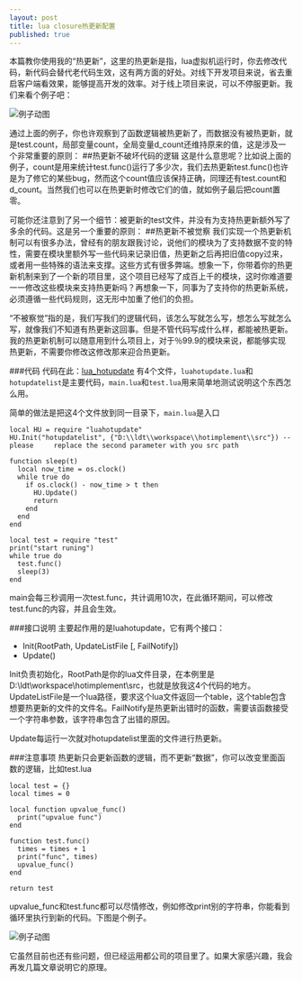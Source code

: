 ```yaml
---
layout: post
title: lua closure热更新配置
published: true
---
```



本篇教你使用我的“热更新”，这里的热更新是指，lua虚拟机运行时，你去修改代码，新代码会替代老代码生效，这有两方面的好处。对线下开发项目来说，省去重启客户端看效果，能够提高开发的效率。对于线上项目来说，可以不停服更新。我们来看个例子吧：

![例子动图]({{site.baseurl}}/images/hotupdate-example.gif)

通过上面的例子，你也许观察到了函数逻辑被热更新了，而数据没有被热更新，就是test.count，局部变量count，全局变量d_count还维持原来的值，这是涉及一个非常重要的原则：
##热更新不破坏代码的逻辑
这是什么意思呢？比如说上面的例子，count是用来统计test.func()运行了多少次，我们去热更新test.func()也许是为了修它的某些bug，然而这个count值应该保持正确，同理还有test.count和d_count。当然我们也可以在热更新时修改它们的值，就如例子最后把count置零。

可能你还注意到了另一个细节：被更新的test文件，并没有为支持热更新额外写了多余的代码。这是另一个重要的原则：
##热更新不被觉察
我们实现一个热更新机制可以有很多办法，曾经有的朋友跟我讨论，说他们的模块为了支持数据不变的特性，需要在模块里额外写一些代码来记录旧值，热更新之后再把旧值copy过来，或者用一些特殊的语法来支撑。这些方式有很多弊端。想象一下，你带着你的热更新机制来到了一个新的项目里，这个项目已经写了成百上千的模块，这时你难道要一一修改这些模块来支持热更新吗？再想象一下，同事为了支持你的热更新系统，必须遵循一些代码规则，这无形中加重了他们的负担。

“不被察觉”指的是，我们写我们的逻辑代码，该怎么写就怎么写，想怎么写就怎么写，就像我们不知道有热更新这回事。但是不管代码写成什么样，都能被热更新。我的热更新机制可以随意用到什么项目上，对于％99.9的模块来说，都能够实现热更新，不需要你修改这修改那来迎合热更新。

###代码
代码在此：[lua_hotupdate](https://github.com/asqbtcupid/lua_hotupdate)
有4个文件，`luahotupdate.lua`和`hotupdatelist`是主要代码，`main.lua`和`test.lua`用来简单地测试说明这个东西怎么用。

简单的做法是把这4个文件放到同一目录下，`main.lua`是入口

    local HU = require "luahotupdate"
    HU.Init("hotupdatelist", {"D:\\ldt\\workspace\\hotimplement\\src"}) --please 	 replace the second parameter with you src path
    
    function sleep(t)
      local now_time = os.clock()
      while true do
        if os.clock() - now_time > t then
          HU.Update() 
          return 
        end
      end
    end
   
   	local test = require "test"
    print("start runing")
    while true do
      test.func()
      sleep(3)
    end

main会每三秒调用一次test.func，共计调用10次，在此循环期间，可以修改test.func的内容，并且会生效。
    
###接口说明
主要起作用的是luahotupdate，它有两个接口：

- Init(RootPath, UpdateListFile [, FailNotify])
- Update()

Init负责初始化，RootPath是你的lua文件目录，在本例里是D:\\ldt\\workspace\\hotimplement\\src，也就是放我这4个代码的地方。UpdateListFile是一个lua路径，要求这个lua文件返回一个table，这个table包含想要热更新的文件的文件名。FailNotify是热更新出错时的函数，需要该函数接受一个字符串参数，该字符串包含了出错的原因。

Update每运行一次就对hotupdatelist里面的文件进行热更新。


###注意事项
热更新只会更新函数的逻辑，而不更新“数据”，你可以改变里面函数的逻辑，比如test.lua

    local test = {}
    local times = 0
    
    local function upvalue_func()
      print("upvalue func")
    end
    
    function test.func()
      times = times + 1
      print("func", times)
      upvalue_func()
    end
    
    return test
    
upvalue_func和test.func都可以尽情修改，例如修改print别的字符串，你能看到循环里执行到新的代码。下图是个例子。


![例子动图]({{site.baseurl}}/images/hotupdate-example.gif)

它虽然目前也还有些问题，但已经运用都公司的项目里了。如果大家感兴趣，我会再发几篇文章说明它的原理。
